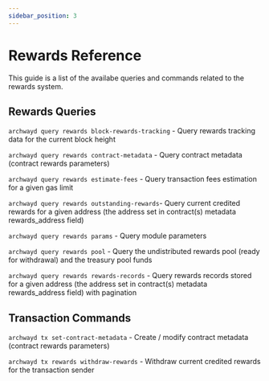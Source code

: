 ```yaml
---
sidebar_position: 3
---
```


# Rewards Reference 
This guide is a list of the availabe queries and commands related to the rewards system.

## Rewards Queries 

``archwayd query rewards block-rewards-tracking`` - Query rewards tracking data for the current block height

``archwayd query rewards contract-metadata`` - Query contract metadata (contract rewards parameters)

``archwayd query rewards estimate-fees`` - Query transaction fees estimation for a given gas limit

``archwayd query rewards outstanding-rewards``-  Query current credited rewards for a given address (the address set in contract(s) metadata rewards_address field)

``archwayd query rewards params`` - Query module parameters

``archwayd query rewards pool`` - Query the undistributed rewards pool (ready for withdrawal) and the treasury pool funds

``archwayd query rewards rewards-records`` - Query rewards records stored for a given address (the address set in contract(s) metadata rewards_address field) with pagination 

## Transaction Commands 

``archwayd tx set-contract-metadata`` -  Create / modify contract metadata (contract rewards parameters)

``archwayd tx rewards withdraw-rewards`` - Withdraw current credited rewards for the transaction sender
